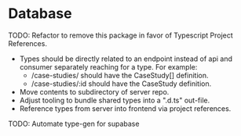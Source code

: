 # Database

TODO: Refactor to remove this package in favor of Typescript Project References.

- Types should be directly related to an endpoint instead of api and consumer
  separately reaching for a type. For example:
  - /case-studies/ should have the CaseStudy[] definition.
  - /case-studies/:id should have the CaseStudy definition.
- Move contents to subdirectory of server repo.
- Adjust tooling to bundle shared types into a ".d.ts" out-file.
- Reference types from server into frontend via project references.

TODO: Automate type-gen for supabase
